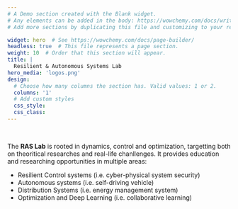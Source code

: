 ```yaml
---
# A Demo section created with the Blank widget.
# Any elements can be added in the body: https://wowchemy.com/docs/writing-markdown-latex/
# Add more sections by duplicating this file and customizing to your requirements.

widget: hero  # See https://wowchemy.com/docs/page-builder/
headless: true  # This file represents a page section.
weight: 10  # Order that this section will appear.
title: |
  Resilient & Autonomous Systems Lab
hero_media: 'logos.png'
design:
  # Choose how many columns the section has. Valid values: 1 or 2.
  columns: '1'
  # Add custom styles
  css_style:
  css_class:
---
```


<br>

The **RAS Lab** is rooted in dynamics, control and optimization, targetting both on theoritical researches and real-life chanllenges. It provides education and researching opportunities in multiple areas: 
- Resilient Control systems (i.e. cyber-physical system security)
- Autonomous systems (i.e. self-driving vehicle)
- Distribution Systems (i.e. energy management system)
- Optimization and Deep Learning (i.e. collaborative learning)
